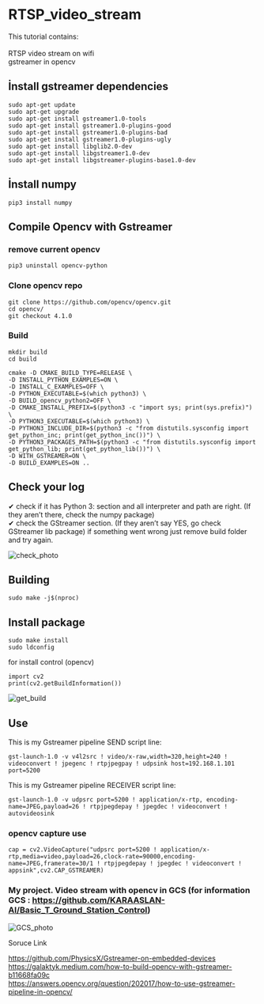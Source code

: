 # RTSP_video_stream

This tutorial contains: <br/> <br/>
RTSP video stream on wifi <br/>
gstreamer in opencv


## İnstall gstreamer dependencies

```
sudo apt-get update
sudo apt-get upgrade
sudo apt-get install gstreamer1.0-tools
sudo apt-get install gstreamer1.0-plugins-good
sudo apt-get install gstreamer1.0-plugins-bad
sudo apt-get install gstreamer1.0-plugins-ugly
sudo apt-get install libglib2.0-dev
sudo apt-get install libgstreamer1.0-dev
sudo apt-get install libgstreamer-plugins-base1.0-dev
```

## İnstall numpy

```pip3 install numpy```




## Compile Opencv with Gstreamer
### remove current opencv
`pip3 uninstall opencv-python`
### Clone opencv repo
```
git clone https://github.com/opencv/opencv.git
cd opencv/
git checkout 4.1.0
```

### Build

```
mkdir build
cd build

cmake -D CMAKE_BUILD_TYPE=RELEASE \
-D INSTALL_PYTHON_EXAMPLES=ON \
-D INSTALL_C_EXAMPLES=OFF \
-D PYTHON_EXECUTABLE=$(which python3) \
-D BUILD_opencv_python2=OFF \
-D CMAKE_INSTALL_PREFIX=$(python3 -c "import sys; print(sys.prefix)") \
-D PYTHON3_EXECUTABLE=$(which python3) \
-D PYTHON3_INCLUDE_DIR=$(python3 -c "from distutils.sysconfig import get_python_inc; print(get_python_inc())") \
-D PYTHON3_PACKAGES_PATH=$(python3 -c "from distutils.sysconfig import get_python_lib; print(get_python_lib())") \
-D WITH_GSTREAMER=ON \
-D BUILD_EXAMPLES=ON ..
```

## Check your log

✔ check if it has Python 3: section and all interpreter and path are right.
(If they aren’t there, check the numpy package) <br/>
✔ check the GStreamer section.
(If they aren’t say YES, go check GStreamer lib package)
if something went wrong just remove build folder and try again.


![check_photo](https://github.com/KARAASLAN-AI/RTSP_video_stream/blob/main/Resim1.png)

## Building

```sudo make -j$(nproc)```

## Install package

```
sudo make install
sudo ldconfig
```
for install control (opencv)

```
import cv2
print(cv2.getBuildInformation())
```

![get_build](https://github.com/KARAASLAN-AI/RTSP_video_stream/blob/main/Resim3.png)


## Use

This is my Gstreamer pipeline SEND script line:

`gst-launch-1.0 -v v4l2src ! video/x-raw,width=320,height=240 ! videoconvert ! jpegenc ! rtpjpegpay ! udpsink host=192.168.1.101 port=5200`

This is my Gstreamer pipeline RECEIVER script line:

`gst-launch-1.0 -v udpsrc port=5200 ! application/x-rtp, encoding-name=JPEG,payload=26 ! rtpjpegdepay ! jpegdec ! videoconvert ! autovideosink`


### opencv capture use

`cap = cv2.VideoCapture("udpsrc port=5200 ! application/x-rtp,media=video,payload=26,clock-rate=90000,encoding-name=JPEG,framerate=30/1 ! rtpjpegdepay ! jpegdec ! videoconvert ! appsink",cv2.CAP_GSTREAMER)`

### My project. Video stream with opencv in GCS (for information GCS : https://github.com/KARAASLAN-AI/Basic_T_Ground_Station_Control) 
![GCS_photo](https://github.com/KARAASLAN-AI/RTSP_video_stream/blob/main/ezgif.com-gif-maker.gif)

Soruce Link

https://github.com/PhysicsX/Gstreamer-on-embedded-devices <br/>
https://galaktyk.medium.com/how-to-build-opencv-with-gstreamer-b11668fa09c <br/>
https://answers.opencv.org/question/202017/how-to-use-gstreamer-pipeline-in-opencv/ <br/>


